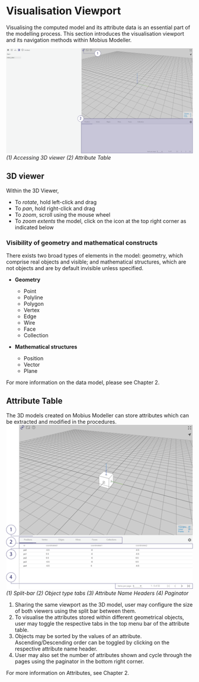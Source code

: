 # Visualisation Viewport

Visualising the computed model and its attribute data is an essential part of the modelling process.
This section introduces the visualisation viewport and its navigation methods within Mobius Modeller.

![3D viewer](./imgs/1.3-3dviewer.png)
*(1) Accessing 3D viewer (2) Attribute Table*

## 3D viewer

Within the 3D Viewer,
* To _rotate_, hold left-click and drag
* To _pan_, hold right-click and drag
* To _zoom_, scroll using the mouse wheel
* To _zoom extents_ the model, click on the icon at the top right corner as indicated below

### Visibility of geometry and mathematical constructs

There exists two broad types of elements in the model: geometry, which comprise real objects and visible; and mathematical structures, which are not objects and are by default invisible unless specified. 

* __Geometry__
  * Point
  * Polyline
  * Polygon
  * Vertex
  * Edge
  * Wire
  * Face
  * Collection

* __Mathematical structures__
  * Position
  * Vector
  * Plane

For more information on the data model, please see Chapter 2. 

## Attribute Table
The 3D models created on Mobius Modeller can store attributes which can be extracted and modified in the procedures.
![Attribute Table](./imgs/1.3-visualisation-attribtable.png)
*(1) Split-bar (2) Object type tabs (3) Attribute Name Headers (4) Paginator*

1. Sharing the same viewport as the 3D model, user may configure the size of both viewers using the split bar between them.
2. To visualise the attributes stored within different geometrical objects, user may toggle the respective tabs in the top menu bar of the attribute table.
3. Objects may be sorted by the values of an attribute. Ascending/Descending order can be toggled by clicking on the respective attribute name header.
4. User may also set the number of attributes shown and cycle through the pages using the paginator in the bottom right corner.

For more information on Attributes, see Chapter 2. 
